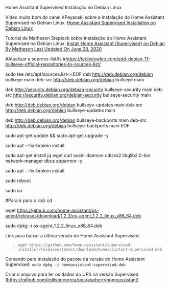 Home Assistant Supervised Instalação no Debian Linux

Video muito bom do canal KPeyanski sobre a instalação do Home Assistant Supervised no Debian Linux: [Home Assistant Supervised Installation on Debian Linux](https://www.youtube.com/watch?v=Ruk7OO0piJU&t=245s)

Tutorial de Matheson Steplock sobre instalação do Home Assistant Supervised no Debian Linux: 
[Install Home Assistant (Supervised) on Debian By  Matheson Last Updated On June 28, 2020](https://mathesonsteplock.ca/install-home-assistant-supervised-on-debian/)

#Atualizar a sources-list/ls
#https://techviewleo.com/add-debian-11-bullseye-official-repositories-to-sources-list/

sudo tee /etc/apt/sources.list<<EOF
deb http://deb.debian.org/debian bullseye main
deb-src http://deb.debian.org/debian bullseye main

deb http://security.debian.org/debian-security bullseye-security main
deb-src http://security.debian.org/debian-security bullseye-security main

deb http://deb.debian.org/debian bullseye-updates main
deb-src http://deb.debian.org/debian bullseye-updates main

deb http://deb.debian.org/debian bullseye-backports main
deb-src http://deb.debian.org/debian bullseye-backports main
EOF

sudo apt-get update && sudo apt-get upgrade -y

sudo apt --fix-broken install

sudo apt-get install jq wget curl avahi-daemon udisks2 libglib2.0-bin network-manager dbus apparmor -y

sudo apt --fix-broken install

sudo reboot

sudo su

#Para ir para o raíz
cd

wget https://github.com/home-assistant/os-agent/releases/download/1.2.2/os-agent_1.2.2_linux_x86_64.deb

sudo dpkg -i os-agent_1.2.2_linux_x86_64.deb

Link para baixar a última versão do Home Assistant Supervised: 
                                    
>`wget https://github.com/home-assistant/supervised-installer/releases/latest/download/homeassistant-supervised.deb`

Comando para instalação do pacote da versão do Home Assistant Supervised: `sudo dpkg -i homeassistant-supervised.deb`

Criar o arquivo para ler os dados do UPS na versão Supervised (https://github.com/edilsoncorrea/upsraspberryhomeassistant)

